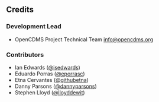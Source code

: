 ## Credits

### Development Lead

* OpenCDMS Project Technical Team <info@opencdms.org>

### Contributors

* Ian Edwards ([@isedwards](https://github.com/isedwards))
* Eduardo Porras ([@eporrasc](https://github.com/eporrasc))
* Etna Cervantes ([@githubetna](https://github.com/githubetna))
* Danny Parsons ([@dannyparsons](https://github.com/dannyparsons))
* Stephen Lloyd ([@lloyddewit](https://github.com/lloyddewit))

